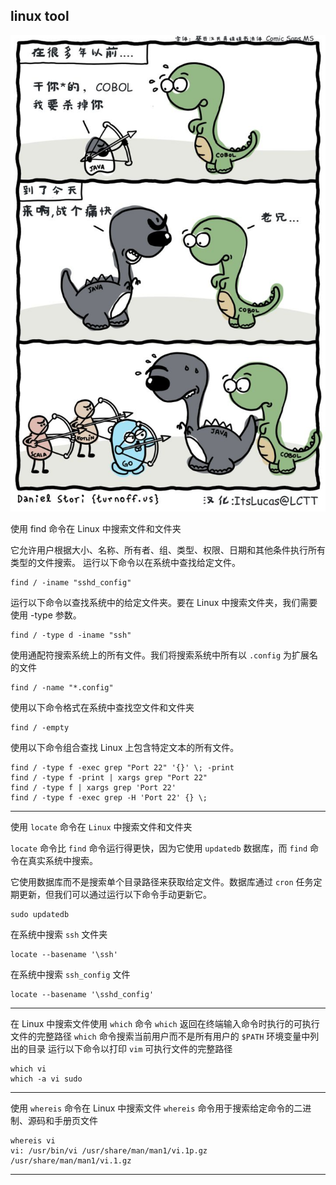 ## linux tool

![language-war](language-war.jpeg)

使用 find 命令在 Linux 中搜索文件和文件夹

它允许用户根据大小、名称、所有者、组、类型、权限、日期和其他条件执行所有类型的文件搜索。
运行以下命令以在系统中查找给定文件。
```shell
find / -iname "sshd_config"
```
运行以下命令以查找系统中的给定文件夹。要在 Linux 中搜索文件夹，我们需要使用 -type 参数。
```shell
find / -type d -iname "ssh"
```

使用通配符搜索系统上的所有文件。我们将搜索系统中所有以 `.config` 为扩展名的文件
```shell
find / -name "*.config"
```

使用以下命令格式在系统中查找空文件和文件夹
```shell
find / -empty
```

使用以下命令组合查找 Linux 上包含特定文本的所有文件。
```shell
find / -type f -exec grep "Port 22" '{}' \; -print
find / -type f -print | xargs grep "Port 22"
find / -type f | xargs grep 'Port 22'
find / -type f -exec grep -H 'Port 22' {} \;
```

---

使用 `locate` 命令在 `Linux` 中搜索文件和文件夹

`locate` 命令比 `find` 命令运行得更快，因为它使用 `updatedb` 数据库，而 `find` 命令在真实系统中搜索。

它使用数据库而不是搜索单个目录路径来获取给定文件。数据库通过 `cron` 任务定期更新，但我们可以通过运行以下命令手动更新它。
```shell
sudo updatedb
```
在系统中搜索 `ssh` 文件夹
```shell
locate --basename '\ssh'
```
在系统中搜索 `ssh_config` 文件
```shell
locate --basename '\sshd_config'
```

---

在 Linux 中搜索文件使用 `which` 命令
`which` 返回在终端输入命令时执行的可执行文件的完整路径
`which` 命令搜索当前用户而不是所有用户的 `$PATH` 环境变量中列出的目录
运行以下命令以打印 `vim` 可执行文件的完整路径
```shell
which vi
which -a vi sudo
```

---

使用 `whereis` 命令在 Linux 中搜索文件
`whereis` 命令用于搜索给定命令的二进制、源码和手册页文件
```shell
whereis vi
vi: /usr/bin/vi /usr/share/man/man1/vi.1p.gz /usr/share/man/man1/vi.1.gz
```

---